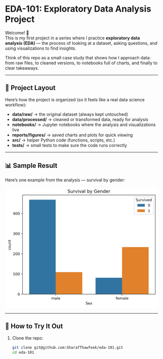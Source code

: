 # EDA-101: Exploratory Data Analysis Project

Welcome! 👋  
This is my first project in a series where I practice **exploratory data analysis (EDA)** — the process of looking at a dataset, asking questions, and using visualizations to find insights.  

Think of this repo as a small case study that shows how I approach data: from raw files, to cleaned versions, to notebooks full of charts, and finally to clear takeaways.

---

## 📂 Project Layout
Here’s how the project is organized (so it feels like a real data science workflow):

- **data/raw/** → the original dataset (always kept untouched)  
- **data/processed/** → cleaned or transformed data, ready for analysis  
- **notebooks/** → Jupyter notebooks where the analysis and visualizations live  
- **reports/figures/** → saved charts and plots for quick viewing  
- **src/** → helper Python code (functions, scripts, etc.)  
- **tests/** → small tests to make sure the code runs correctly  

---

## 📊 Sample Result

Here’s one example from the analysis — survival by gender:

![Survival by Gender](reports/figures/survival_by_gender.png)

---

## 🚀 How to Try It Out
1. Clone the repo:
   ```bash
   git clone git@github.com:SharafThawfeek/eda-101.git
   cd eda-101

